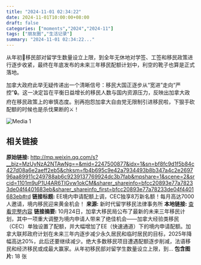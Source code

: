 ```yaml
---
title: "2024-11-01 02:34:22"
date: 2024-11-01T10:00:00+08:00
draft: false
categories: ["moments","2024","2024-11"]
tags: ["朋友圈","生活记录"]
summary: "2024-11-01 02:34:22..."
---
```


从年初📅移民部对留学生数量设立上限，到全年无休地对学签、工签和移民政策进行逐步收紧，最终在年底发布的未来三年移民配额计划中，利空的靴子也算是正式落地。

加拿大政府此举无疑传递出一个清晰信号：移民大国正逐步从“宽进”走向“严控”🔒。这一决定旨在平衡日益增长的移民人数与国内资源压力，反映出加拿大政府在移民政策上的审慎态度。别再抱怨加拿大自由党无限制引进移民啦，下狠手砍配额的时候也是杀伐果断的⚔！

![Media 1](/Moments/photos/2024-11-01/202411010234220.jpg)

## 相关链接

**原始链接:** http://mp.weixin.qq.com/s?__biz=MzUyNzA2NTAwNg==&mid=2247500877&idx=1&sn=bf8fc9d1f5b84c427d08a6e2aeff2eb5&chksm=fb4b695c9e42a7934493b8b347a4c2e269796aa89911c249788ab6c9239137769924dc3b7fab&mpshare=1&scene=2&srcid=1101m9uP1U4AR6TIGvw1okCM&sharer_shareinfo=bfcc20893e77a78233de04f4401683eb&sharer_shareinfo_first=bfcc20893e77a78233de04f4401683eb#rd
**链接标题:** EE境内申请配额上调，CEC独享8万新名额！每月高达7000人邀请，境内移民迎来黄金机会！
**来源:** 新时代留学移民法律事务所
**本地链接:** [查看完整内容](/link_content/2024/11/2024-11-01/link_content/)
**链接摘要:** 10月24日，加拿大移民局公布了最新的未来三年移民计划，其中一项重大调整为境内申请人带来了绝佳机会——加拿大经验类移民（CEC）单独设置了配额，并大幅增加了EE（快速通道）下的境内申请配额。加拿大联邦政府计划在未来三年内逐步减少永久居民和临时居民的目标，2025年降幅高达20%，此后还要继续减少。绝大多数移民项目遭遇配额逐步削减，法语移民和经济移民或成最大赢家。从年初移民部对留学生数量设立上限，到...
**包含图片:** 18 张

